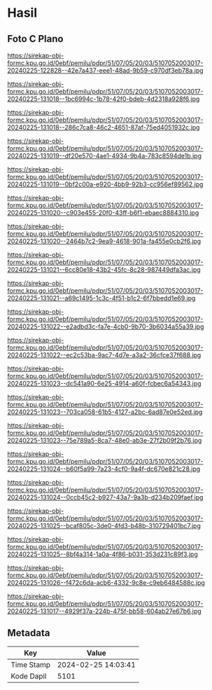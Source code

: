# Hasil

## Foto C Plano

https://sirekap-obj-formc.kpu.go.id/0ebf/pemilu/pdpr/51/07/05/20/03/5107052003017-20240225-122828--42e7a437-eee1-48ad-9b59-c970df3eb78a.jpg

https://sirekap-obj-formc.kpu.go.id/0ebf/pemilu/pdpr/51/07/05/20/03/5107052003017-20240225-131018--1bc6994c-1b78-42f0-bdeb-4d2318a928f6.jpg

https://sirekap-obj-formc.kpu.go.id/0ebf/pemilu/pdpr/51/07/05/20/03/5107052003017-20240225-131018--286c7ca8-46c2-4651-87af-75ed4051932c.jpg

https://sirekap-obj-formc.kpu.go.id/0ebf/pemilu/pdpr/51/07/05/20/03/5107052003017-20240225-131019--df20e570-4ae1-4934-9b4a-783c8594de1b.jpg

https://sirekap-obj-formc.kpu.go.id/0ebf/pemilu/pdpr/51/07/05/20/03/5107052003017-20240225-131019--0bf2c00a-e920-4bb9-92b3-cc956ef89562.jpg

https://sirekap-obj-formc.kpu.go.id/0ebf/pemilu/pdpr/51/07/05/20/03/5107052003017-20240225-131020--c903e455-20f0-43ff-b6f1-ebaec8884310.jpg

https://sirekap-obj-formc.kpu.go.id/0ebf/pemilu/pdpr/51/07/05/20/03/5107052003017-20240225-131020--2464b7c2-9ea9-4618-901a-fa455e0cb2f6.jpg

https://sirekap-obj-formc.kpu.go.id/0ebf/pemilu/pdpr/51/07/05/20/03/5107052003017-20240225-131021--6cc80e18-43b2-45fc-8c28-987449dfa3ac.jpg

https://sirekap-obj-formc.kpu.go.id/0ebf/pemilu/pdpr/51/07/05/20/03/5107052003017-20240225-131021--a69c1495-1c3c-4f51-b1c2-6f7bbedd1e69.jpg

https://sirekap-obj-formc.kpu.go.id/0ebf/pemilu/pdpr/51/07/05/20/03/5107052003017-20240225-131022--e2adbd3c-fa7e-4cb0-9b70-3b6034a55a39.jpg

https://sirekap-obj-formc.kpu.go.id/0ebf/pemilu/pdpr/51/07/05/20/03/5107052003017-20240225-131022--ec2c53ba-9ac7-4d7e-a3a2-36cfce37f688.jpg

https://sirekap-obj-formc.kpu.go.id/0ebf/pemilu/pdpr/51/07/05/20/03/5107052003017-20240225-131023--dc541a90-6e25-4914-a60f-fcbec6a54343.jpg

https://sirekap-obj-formc.kpu.go.id/0ebf/pemilu/pdpr/51/07/05/20/03/5107052003017-20240225-131023--703ca058-61b5-4127-a2bc-6ad87e0e52ed.jpg

https://sirekap-obj-formc.kpu.go.id/0ebf/pemilu/pdpr/51/07/05/20/03/5107052003017-20240225-131023--75e789a5-8ca7-48e0-ab3e-27f2b09f2b76.jpg

https://sirekap-obj-formc.kpu.go.id/0ebf/pemilu/pdpr/51/07/05/20/03/5107052003017-20240225-131024--b60f5a99-7a23-4cf0-9a4f-dc670e821c28.jpg

https://sirekap-obj-formc.kpu.go.id/0ebf/pemilu/pdpr/51/07/05/20/03/5107052003017-20240225-131024--0ccb45c2-b927-43a7-9a3b-d234b209faef.jpg

https://sirekap-obj-formc.kpu.go.id/0ebf/pemilu/pdpr/51/07/05/20/03/5107052003017-20240225-131025--bcaf805c-3de0-4fd3-b48b-310729401bc7.jpg

https://sirekap-obj-formc.kpu.go.id/0ebf/pemilu/pdpr/51/07/05/20/03/5107052003017-20240225-131025--8bf4a314-1a0a-4f86-b031-353d231c89f3.jpg

https://sirekap-obj-formc.kpu.go.id/0ebf/pemilu/pdpr/51/07/05/20/03/5107052003017-20240225-131026--f472c6da-acb6-4332-9c8e-c9eb6484588c.jpg

https://sirekap-obj-formc.kpu.go.id/0ebf/pemilu/pdpr/51/07/05/20/03/5107052003017-20240225-131017--4929f37a-224b-475f-bb58-604ab27e67b6.jpg


## Metadata

| Key        | Value               |
| ---------- | ------------------- |
| Time Stamp | 2024-02-25 14:03:41 |
| Kode Dapil | 5101                |



